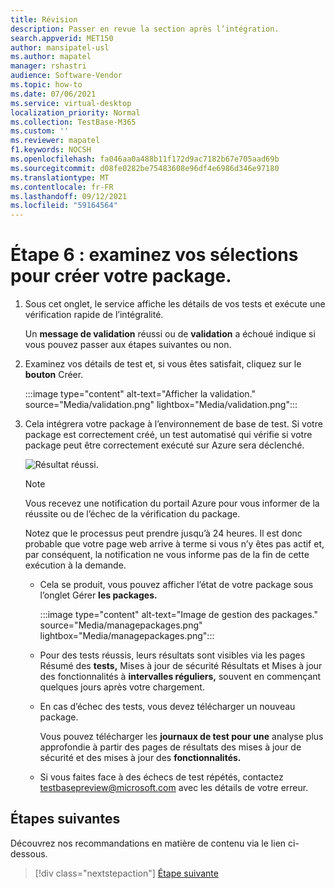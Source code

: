 ```yaml
---
title: Révision
description: Passer en revue la section après l’intégration.
search.appverid: MET150
author: mansipatel-usl
ms.author: mapatel
manager: rshastri
audience: Software-Vendor
ms.topic: how-to
ms.date: 07/06/2021
ms.service: virtual-desktop
localization_priority: Normal
ms.collection: TestBase-M365
ms.custom: ''
ms.reviewer: mapatel
f1.keywords: NOCSH
ms.openlocfilehash: fa046aa0a488b11f172d9ac7182b67e705aad69b
ms.sourcegitcommit: d08fe0282be75483608e96df4e6986d346e97180
ms.translationtype: MT
ms.contentlocale: fr-FR
ms.lasthandoff: 09/12/2021
ms.locfileid: "59164564"
---
```

# <a name="step-6-review-your-selections-to-create-your-package"></a>Étape 6 : examinez vos sélections pour créer votre package.

1. Sous cet onglet, le service affiche les détails de vos tests et exécute une vérification rapide de l’intégralité.

    Un **message de validation** réussi ou de **validation** a échoué indique si vous pouvez passer aux étapes suivantes ou non.

2. Examinez vos détails de test et, si vous êtes satisfait, cliquez sur le **bouton** Créer.

    :::image type="content" alt-text="Afficher la validation." source="Media/validation.png" lightbox="Media/validation.png":::

3. Cela intégrera votre package à l’environnement de base de test. Si votre package est correctement créé, un test automatisé qui vérifie si votre package peut être correctement exécuté sur Azure sera déclenché.

    ![Résultat réussi.](Media/successful.png)

    > [!NOTE]
    > Vous recevez une notification du portail Azure pour vous informer de la réussite ou de l’échec de la vérification du package.
    >
    > Notez que le processus peut prendre jusqu’à 24 heures. Il est donc probable que votre page web arrive à terme si vous n’y êtes pas actif et, par conséquent, la notification ne vous informe pas de la fin de cette exécution à la demande.

    - Cela se produit, vous pouvez afficher l’état de votre package sous l’onglet Gérer **les packages.**

      :::image type="content" alt-text="Image de gestion des packages." source="Media/managepackages.png" lightbox="Media/managepackages.png":::

    - Pour des tests réussis, leurs résultats sont  visibles via les pages Résumé des **tests,** Mises à jour de sécurité Résultats et Mises à jour des fonctionnalités à **intervalles réguliers,** souvent en commençant quelques jours après votre chargement.
  
    - En cas d’échec des tests, vous devez télécharger un nouveau package. 

      Vous pouvez télécharger les **journaux de test pour une** analyse plus approfondie à partir des pages de résultats des mises à jour de sécurité et des mises à jour des **fonctionnalités.** 

    - Si vous faites face à des échecs de test répétés, contactez testbasepreview@microsoft.com avec les détails de votre erreur.

## <a name="next-steps"></a>Étapes suivantes

Découvrez nos recommandations en matière de contenu via le lien ci-dessous.

> [!div class="nextstepaction"]
> [Étape suivante](contentguideline.md)
